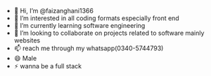 - 👋 Hi, I’m @faizanghani1366
- 👀 I’m interested in all coding formats especially front end
- 🌱 I’m currently learning software engineering 
- 💞️ I’m looking to collaborate on projects related to software mainly websites
- 📫  reach me through my whatsapp(0340-5744793)
- 😄 Male
- ⚡ wanna be a full stack

<!---
faizanghani1366/faizanghani1366 is a ✨ special ✨ repository because its `README.md` (this file) appears on your GitHub profile.
You can click the Preview link to take a look at your changes.
--->
